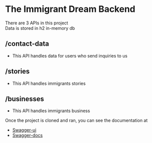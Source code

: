 # The Immigrant Dream Backend

There are 3 APIs in this project \
Data is stored in h2 in-memory db

## /contact-data
* This API handles data for users who send inquiries to us

## /stories
* This API handles immigrants stories

## /businesses
* This API handles immigrants business

Once the project is cloned and ran, you can see the documentation at
* [Swagger-ui](http://localhost:8000/swagger-ui/index.html)
* [Swagger-docs](http://localhost:8000/v2/api-docs)